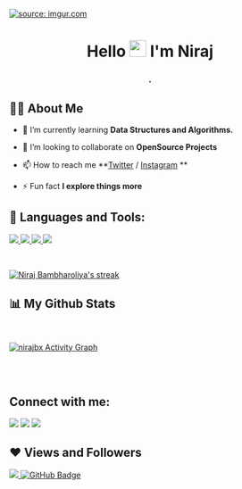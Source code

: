 <a href="https://imgur.com/dFokV5u"><img src="https://i.imgur.com/dFokV5u.jpg" title="source: imgur.com" /></a>

<h1 align="center">Hello <img src="https://raw.githubusercontent.com/MartinHeinz/MartinHeinz/master/wave.gif" width="30px"> I'm Niraj</h1>
<h3 align="center">      .</h3>


## 🙋‍♂️ About Me

- 🌱 I’m currently learning **Data Structures and Algorithms.**

- 👯 I’m looking to collaborate on **OpenSource Projects**

- 📫 How to reach me **[Twitter](https://twitter.com/nirajbx) /  [Instagram](https://www.instagram.com/nirajbx/?hl=en) **

- ⚡ Fun fact **I explore things more**

## 🚀 Languages and Tools:

<p align="left"> 
    <a href="https://www.python.org" target="_blank"> <img src="https://img.icons8.com/color/48/000000/python.png"/> </a> 
    <!--<a href="https://reactjs.org/" target="_blank"> <img src="https://img.icons8.com/color/48/000000/react-native.png"/> </a> -->
    <a href="https://www.w3.org/html/" target="_blank"> <img src="https://img.icons8.com/color/48/000000/html-5.png"/> </a> 
    <a href="https://www.w3schools.com/css/" target="_blank"> <img src="https://img.icons8.com/color/48/000000/css3.png"/> </a> 
    <a href="https://developer.mozilla.org/en-US/docs/Web/JavaScript" target="_blank"> <img src="https://img.icons8.com/color/48/000000/javascript.png"/> </a> 
<!--<<a href="https://www.java.com" target="_blank"> <img src="https://img.icons8.com/color/48/000000/java-coffee-cup-logo.png"/> </a>
    a href="https://getbootstrap.com" target="_blank"> <img src="https://img.icons8.com/color/48/000000/bootstrap.png"/> </a> 
    <a style="padding-right:8px;" href="https://nodejs.org" target="_blank"> <img src="https://img.icons8.com/color/48/000000/nodejs.png"/> </a>
    <a href="https://www.mongodb.com/" target="_blank"> <img src="https://raw.githubusercontent.com/devicons/devicon/master/icons/mongodb/mongodb-original-wordmark.svg" alt="mongodb" width="48" height="48"/> </a> 
    <a href="https://firebase.google.com/" target="_blank"> <img src="https://img.icons8.com/color/48/000000/firebase.png"/> </a> 
    -->
</p>

<br/>

<p align="left">
    <a href="https://github.com/nirajbx/github-readme-streak-stats">
        <img title="🔥 Get streak stats for your profile at git.io/streak-stats" alt="Niraj Bambharoliya's streak" src="https://github-readme-streak-stats.herokuapp.com/?user=nirajbx&theme=black-ice&hide_border=true&stroke=0000&background=060A0CD0"/>
    </a>
</p>

## 📊 My Github Stats
<!--
  <br/>
    <a href="https://github.com/nirajbx/github-readme-stats"><img alt="Niraj Bambharoliya's Github Stats" src="https://github-readme-stats.vercel.app/api?username=nirajbx&show_icons=true&count_private=true&theme=react&hide_border=true&bg_color=0D1117" /></a>
  <!--<a href="https://github.com/nirajbx/github-readme-stats"><img alt="Niraj Bambharoliya's Top Languages" src="https://github-readme-stats.vercel.app/api/top-langs/?username=nirajbx&langs_count=8&count_private=true&layout=compact&theme=react&hide_border=true&bg_color=0D1117" /></a>
  <br/>
  -->

<br/>

<a href="https://github.com/nirajbx/github-readme-activity-graph"><img alt="nirajbx Activity Graph" src="https://activity-graph.herokuapp.com/graph?username=nirajbx&bg_color=0D1117&color=5BCDEC&line=5BCDEC&point=FFFFFF&hide_border=true" /></a>

<br/>
<br/>

## Connect with me:
<p align="left">

<a href = "https://www.linkedin.com/in/nirajbambharoliya/"><img src="https://img.icons8.com/fluent/48/000000/linkedin.png"/></a>
<a href = "https://twitter.com/nirajbx"><img src="https://img.icons8.com/fluent/48/000000/twitter.png"/></a>
<a href = "https://www.instagram.com/nirajbx/"><img src="https://img.icons8.com/fluent/48/000000/instagram-new.png"/></a>
</p>

## ❤ Views and Followers
<a href="https://github.com/Meghna-DAS/github-profile-views-counter">
    <img src="https://komarev.com/ghpvc/?username=nirajbx">
</a>
<a href="https://github.com/nirajbx?tab=followers"><img src="https://img.shields.io/github/followers/nirajbx?label=Followers&style=social" alt="GitHub Badge"></a>
